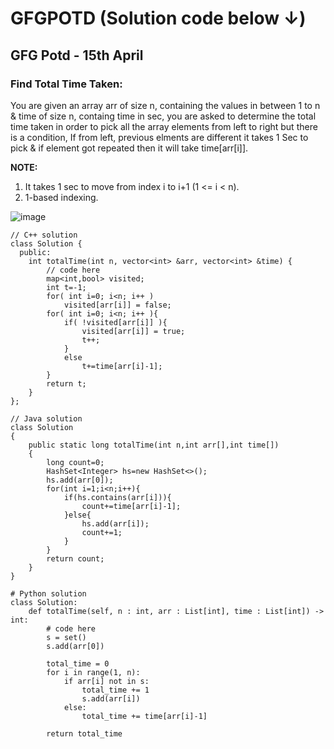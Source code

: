 # GFGPOTD (Solution code below ↓)
## GFG Potd - 15th April
### Find Total Time Taken: 
You are given an array arr of size n, containing the values in between 1 to n & time of size n, containg time in sec, you are asked to determine the total time taken in order to pick all the array elements from left to right but there is a condition, If from left, previous elments are different it takes 1 Sec to pick & if element got repeated then it will take time[arr[i]].

**NOTE:**
1. It takes 1 sec to move from index i to i+1 (1 <= i < n).
2. 1-based indexing.

![image](https://user-images.githubusercontent.com/91115665/232224951-5285fab8-32e3-4457-94d7-4bfdce94858b.png)

```
// C++ solution
class Solution {
  public:
    int totalTime(int n, vector<int> &arr, vector<int> &time) {
        // code here
        map<int,bool> visited;
        int t=-1;
        for( int i=0; i<n; i++ )
            visited[arr[i]] = false;
        for( int i=0; i<n; i++ ){
            if( !visited[arr[i]] ){
                visited[arr[i]] = true;
                t++;
            }
            else
                t+=time[arr[i]-1];
        }
        return t;
    }
};
```

```
// Java solution
class Solution
{
    public static long totalTime(int n,int arr[],int time[])
    {
        long count=0;
        HashSet<Integer> hs=new HashSet<>();
        hs.add(arr[0]);
        for(int i=1;i<n;i++){
            if(hs.contains(arr[i])){
                count+=time[arr[i]-1];
            }else{
                hs.add(arr[i]);
                count+=1;
            }
        }
        return count;
    }
}
```

```
# Python solution
class Solution:
    def totalTime(self, n : int, arr : List[int], time : List[int]) -> int:
        # code here
        s = set()
        s.add(arr[0])
        
        total_time = 0
        for i in range(1, n):
            if arr[i] not in s:
                total_time += 1
                s.add(arr[i])
            else:
                total_time += time[arr[i]-1]
            
        return total_time
```
